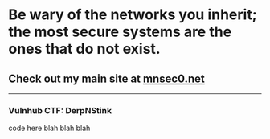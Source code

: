 # Be wary of the networks you inherit; the most secure systems are the ones that do not exist.
## Check out my main site at [mnsec0.net](https://mnsec0.net)

***

### Vulnhub CTF: DerpNStink
  code here blah blah blah

